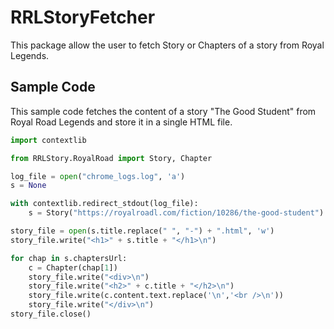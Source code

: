 # RRLStoryFetcher
This package allow the user to fetch Story or Chapters of a story from Royal  Legends.

## Sample Code
This sample code fetches the content of a story "The Good Student" from Royal Road Legends and store it in a single HTML file.
```python
import contextlib

from RRLStory.RoyalRoad import Story, Chapter

log_file = open("chrome_logs.log", 'a')
s = None

with contextlib.redirect_stdout(log_file):
    s = Story("https://royalroadl.com/fiction/10286/the-good-student")

story_file = open(s.title.replace(" ", "-") + ".html", 'w')
story_file.write("<h1>" + s.title + "</h1>\n")

for chap in s.chaptersUrl:
    c = Chapter(chap[1])
    story_file.write("<div>\n")
    story_file.write("<h2>" + c.title + "</h2>\n")
    story_file.write(c.content.text.replace('\n','<br />\n'))
    story_file.write("</div>\n")
story_file.close()
```
